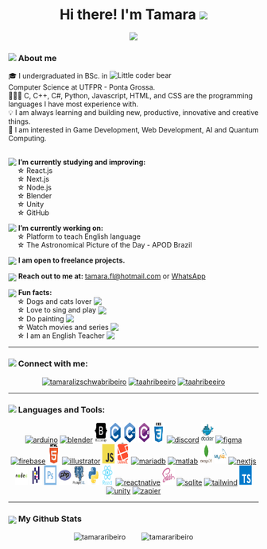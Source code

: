 <h1 align="center">Hi there! I'm Tamara <img src="https://media.giphy.com/media/hvRJCLFzcasrR4ia7z/giphy.gif" width="32px"></h1>

<p align="center">
  <a href="https://github.com/TamaraRibeiro/readme-typing-svg"><img src="https://readme-typing-svg.herokuapp.com?lines=From+Brazil;BSc.+in+Computer+Science;Game+Developer;Frontend+Developer;AI%20|%20Quantum+Computing%20Enthusiast;Always+willing+to+learn;Welcome!&center=true&width=500&height=50"></a>
</p>

<!-- ABOUT -->

<h3><img src="https://media.giphy.com/media/ObNTw8Uzwy6KQ/giphy.gif" width="22px"> About me</h3>
<img align="right" width=300px alt="Little coder bear" src="https://c.tenor.com/GN73MKBawZYAAAAi/busy-cute.gif" />

<div tabindex="1"> 
🎓 I undergraduated in BSc. in Computer Science at UTFPR - Ponta Grossa. </br>
👩🏻‍💻 C, C++, C#, Python, Javascript, HTML, and CSS are the programming languages I have most experience with. </br>
💡 I am always learning and building new, productive, innovative and creative things. </br>
🧐 I am interested in Game Development, Web Development, AI and Quantum Computing.
</div> </br>

<p><img align="top" src="https://media.giphy.com/media/gjxYwnMG7Mocmc75DM/giphy.gif" width="20px"> <b> I’m currently studying and improving:</b></br>
  &emsp; ☆ React.js </br>
  &emsp; ☆ Next.js </br>
  &emsp; ☆ Node.js </br> 
  &emsp; ☆ Blender </br> 
  &emsp; ☆ Unity </br>
  &emsp; ☆ GitHub
</p>

<p><img align="top" src="https://media.giphy.com/media/ZaQxwH5PiW8Hmspagh/giphy.gif" width="20px"> <b> I’m currently working on:</b></br>
  &emsp; ☆ Platform to teach English language </br>
  &emsp; ☆ The Astronomical Picture of the Day - APOD Brazil </br>
</p>

<p><img align="center" src="https://media.giphy.com/media/23D8NR89IoZUC9jgsO/giphy.gif" width="20px"> <b> I am open to freelance projects.</b></p>

<p><img align="center" src="https://media.giphy.com/media/WCS0Vbr4odJ615HPMe/giphy.gif" width="20px"> <b> Reach out to me at: </b><a href="mailto:tamara.fl@hotmail.com">tamara.fl@hotmail.com</a> or <a href="https://wa.me/5541996918782">WhatsApp</a> </p>

<p><img align="center" src="https://media.giphy.com/media/2HYe5dPd4Irq2DedRB/giphy.gif" width="20px"> <b>Fun facts:</b></br>
  &emsp; ☆ Dogs and cats lover <img align="top" src="https://media.giphy.com/media/Bsv6PdWR73Qd4vbuMh/giphy.gif" width="25px"> </br>
  &emsp; ☆ Love to sing and play <img align="center" src="https://media.giphy.com/media/gYjWZ7c1aVRVxIpo4Z/giphy.gif" width="25px"> </br>
  &emsp; ☆ Do painting <img align="top" src="https://media.giphy.com/media/Kao4Tc3EEfqrf8PoN7/giphy.gif" width="25px"> </br>
  &emsp; ☆ Watch movies and series <img align="top" src="https://media.giphy.com/media/emM9YOrCcG5KQhqQup/giphy.gif" width="25px"> </br>
  &emsp; ☆ I am an English Teacher <img align="top" src="https://media.giphy.com/media/ysyMmtuCA0AK9diW0I/giphy.gif" width="20px"> 
</p>

---

<!-- GITHUB REPOS -->

<!--
<h3>
  <picture>
    <source media="(prefers-color-scheme: dark)" srcset="https://media.giphy.com/media/CwTvSiWflgCGKgz5eb/giphy.gif" width="25px">
    <source media="(prefers-color-scheme: light)" srcset="https://media.giphy.com/media/KzJkzjggfGN5Py6nkT/giphy.gif" width="25px">
     <img align="top" alt="GitHub" src="https://media.giphy.com/media/CwTvSiWflgCGKgz5eb/giphy.gif" width="22px">
  </picture>
  My Github Repository
</h3>

<div align="center">
  <p>
    <a href="https://github.com/TamaraRibeiro/qubit-sphere">
      <img src="" alt="GitHub Stats" />
    </a>
    <a href="https://github.com/TamaraRibeiro/UnityCG">
      <img src="" alt="GitHub Stats" />
    </a>
    <a href="https://github.com/TamaraRibeiro/nlw-spacetime">
      <img src="" alt="GitHub Stats" />
    </a>
    <a href="https://github.com/TamaraRibeiro/teste-leadster">
      <img src="" alt="GitHub Stats" />
    </a>
  </p>
</div>
---
-->

<!-- CONNECT -->

<h3><img align="top" src="https://media.giphy.com/media/AEMgXCqNwfxvbNWVCt/giphy.gif" width="25px"> Connect with me:</h3>
<div align="center">
  <a href="https://linkedin.com/in/tamaralizschwabribeiro" target="blank"><img align="center" src="https://raw.githubusercontent.com/rahuldkjain/github-profile-readme-generator/master/src/images/icons/Social/linked-in-alt.svg" alt="tamaralizschwabribeiro" height="25px" width="30px" /></a>
  <a href="https://instagram.com/taahribeeiro" target="blank"><img align="center" src="https://raw.githubusercontent.com/rahuldkjain/github-profile-readme-generator/master/src/images/icons/Social/instagram.svg" alt="taahribeeiro" height="25px" width="30px" /></a>
  <a href="https://wa.me/5541996918782" target="blank"><img align="center" src="https://raw.githubusercontent.com/rahuldkjain/github-profile-readme-generator/master/src/images/icons/Social/whatsapp.svg" alt="taahribeeiro" height="25px" width="30px" /></a>
<!--   <a href="mailto:tamara.fl@hotmail.com" target="blank"><img align="center" src="https://raw.githubusercontent.com/rahuldkjain/github-profile-readme-generator/master/src/images/icons/Social/email.svg" alt="taahribeeiro" height="25px" width="30px" /></a> -->
</div>

---

<!-- PROGRAMMING LANGUAGES -->

<h3><img align="top" src="https://media2.giphy.com/media/QssGEmpkyEOhBCb7e1/giphy.gif?cid=ecf05e47a0n3gi1bfqntqmob8g9aid1oyj2wr3ds3mg700bl&rid=giphy.gif" width="25px"> Languages and Tools:</h3>

<div align="center"> 
  <a href="https://www.arduino.cc/" target="_blank" rel="noreferrer"> <img src="https://cdn.worldvectorlogo.com/logos/arduino-1.svg" alt="arduino" width="25px" height="40"/></a> 
<!--   <a href="https://aws.amazon.com" target="_blank" rel="noreferrer"> <img src="https://raw.githubusercontent.com/devicons/devicon/master/icons/amazonwebservices/amazonwebservices-original-wordmark.svg" alt="aws" width="25px" height="40"/></a>  -->
  <a href="https://www.blender.org/" target="_blank" rel="noreferrer"> <img src="https://download.blender.org/branding/community/blender_community_badge_white.svg" alt="blender" width="25px" height="40"/></a> 
  <a href="https://getbootstrap.com" target="_blank" rel="noreferrer"> <img src="https://raw.githubusercontent.com/devicons/devicon/master/icons/bootstrap/bootstrap-plain-wordmark.svg" alt="bootstrap" width="25px" height="40"/></a> 
  <a href="https://www.cprogramming.com/" target="_blank" rel="noreferrer"> <img src="https://raw.githubusercontent.com/devicons/devicon/master/icons/c/c-original.svg" alt="c" width="25px" height="40"/> </a> <a href="https://www.w3schools.com/cpp/" target="_blank" rel="noreferrer"> <img src="https://raw.githubusercontent.com/devicons/devicon/master/icons/cplusplus/cplusplus-original.svg" alt="cplusplus" width="25px" height="40"/></a> 
  <a href="https://www.w3schools.com/cs/" target="_blank" rel="noreferrer"> <img src="https://raw.githubusercontent.com/devicons/devicon/master/icons/csharp/csharp-original.svg" alt="csharp" width="25px" height="40"/></a> 
  <a href="https://www.w3schools.com/css/" target="_blank" rel="noreferrer"> <img src="https://raw.githubusercontent.com/devicons/devicon/master/icons/css3/css3-original-wordmark.svg" alt="css3" width="25px" height="40"/></a> 
  <a href="https://discord.com" target="_blank" rel="noreferrer"> <img src="https://www.vectorlogo.zone/logos/discordapp/discordapp-tile.svg" alt="discord" width="25px" height="40"/></a>
  <a href="https://www.docker.com/" target="_blank" rel="noreferrer"> <img src="https://raw.githubusercontent.com/devicons/devicon/master/icons/docker/docker-original-wordmark.svg" alt="docker" width="25px" height="40"/></a> 
<!--   <a href="https://expressjs.com" target="_blank" rel="noreferrer"> <img src="https://raw.githubusercontent.com/devicons/devicon/master/icons/express/express-original-wordmark.svg" alt="express" width="25px" height="40"/></a>  -->
  <a href="https://www.figma.com/" target="_blank" rel="noreferrer"> <img src="https://www.vectorlogo.zone/logos/figma/figma-icon.svg" alt="figma" width="25px" height="40"/></a> 
  <a href="https://firebase.google.com/" target="_blank" rel="noreferrer"> <img src="https://www.vectorlogo.zone/logos/firebase/firebase-icon.svg" alt="firebase" width="25px" height="40"/></a> 
  <a href="https://www.w3.org/html/" target="_blank" rel="noreferrer"> <img src="https://raw.githubusercontent.com/devicons/devicon/master/icons/html5/html5-original-wordmark.svg" alt="html5" width="25px" height="40"/></a> 
  <a href="https://www.adobe.com/in/products/illustrator.html" target="_blank" rel="noreferrer"> <img src="https://www.vectorlogo.zone/logos/adobe_illustrator/adobe_illustrator-icon.svg" alt="illustrator" width="25px" height="40"/></a> 
  <a href="https://developer.mozilla.org/en-US/docs/Web/JavaScript" target="_blank" rel="noreferrer"> <img src="https://raw.githubusercontent.com/devicons/devicon/master/icons/javascript/javascript-original.svg" alt="javascript" width="25px" height="40"/></a> 
  <a href="https://laravel.com/" target="_blank" rel="noreferrer"> <img src="https://raw.githubusercontent.com/devicons/devicon/master/icons/laravel/laravel-plain-wordmark.svg" alt="laravel" width="25px" height="40"/></a> 
  <a href="https://mariadb.org/" target="_blank" rel="noreferrer"> <img src="https://www.vectorlogo.zone/logos/mariadb/mariadb-icon.svg" alt="mariadb" width="25px" height="40"/></a> 
  <a href="https://www.mathworks.com/" target="_blank" rel="noreferrer"> <img src="https://upload.wikimedia.org/wikipedia/commons/2/21/Matlab_Logo.png" alt="matlab" width="25px" height="40"/></a> 
  <a href="https://www.mongodb.com/" target="_blank" rel="noreferrer"> <img src="https://raw.githubusercontent.com/devicons/devicon/master/icons/mongodb/mongodb-original-wordmark.svg" alt="mongodb" width="25px" height="40"/></a> 
  <a href="https://www.mysql.com/" target="_blank" rel="noreferrer"> <img src="https://raw.githubusercontent.com/devicons/devicon/master/icons/mysql/mysql-original-wordmark.svg" alt="mysql" width="25px" height="40"/></a> 
  <a href="https://nextjs.org/" target="_blank" rel="noreferrer"> <img src="https://cdn.worldvectorlogo.com/logos/nextjs-2.svg" alt="nextjs" width="25px" height="40"/></a> 
  <a href="https://nodejs.org" target="_blank" rel="noreferrer"> <img src="https://raw.githubusercontent.com/devicons/devicon/master/icons/nodejs/nodejs-original-wordmark.svg" alt="nodejs" width="25px" height="40"/></a> 
  <a href="https://pandas.pydata.org/" target="_blank" rel="noreferrer"> <img src="https://raw.githubusercontent.com/devicons/devicon/2ae2a900d2f041da66e950e4d48052658d850630/icons/pandas/pandas-original.svg" alt="pandas" width="25px" height="40"/></a> 
  <a href="https://www.photoshop.com/en" target="_blank" rel="noreferrer"> <img src="https://raw.githubusercontent.com/devicons/devicon/master/icons/photoshop/photoshop-line.svg" alt="photoshop" width="25px" height="40"/></a> 
  <a href="https://www.php.net" target="_blank" rel="noreferrer"> <img src="https://raw.githubusercontent.com/devicons/devicon/master/icons/php/php-original.svg" alt="php" width="25px" height="40"/></a> 
  <a href="https://www.postgresql.org" target="_blank" rel="noreferrer"> <img src="https://raw.githubusercontent.com/devicons/devicon/master/icons/postgresql/postgresql-original-wordmark.svg" alt="postgresql" width="25px" height="40"/></a> 
  <a href="https://www.python.org" target="_blank" rel="noreferrer"> <img src="https://raw.githubusercontent.com/devicons/devicon/master/icons/python/python-original.svg" alt="python" width="25px" height="40"/></a> 
  <a href="https://reactjs.org/" target="_blank" rel="noreferrer"> <img src="https://raw.githubusercontent.com/devicons/devicon/master/icons/react/react-original-wordmark.svg" alt="react" width="25px" height="40"/></a> 
  <a href="https://reactnative.dev/" target="_blank" rel="noreferrer"> <img src="https://reactnative.dev/img/header_logo.svg" alt="reactnative" width="25px" height="40"/></a> 
  <a href="https://sass-lang.com" target="_blank" rel="noreferrer"> <img src="https://raw.githubusercontent.com/devicons/devicon/master/icons/sass/sass-original.svg" alt="sass" width="25px" height="40"/></a> 
  <a href="https://www.sqlite.org/" target="_blank" rel="noreferrer"> <img src="https://www.vectorlogo.zone/logos/sqlite/sqlite-icon.svg" alt="sqlite" width="25px" height="40"/></a> 
  <a href="https://tailwindcss.com/" target="_blank" rel="noreferrer"> <img src="https://www.vectorlogo.zone/logos/tailwindcss/tailwindcss-icon.svg" alt="tailwind" width="25px" height="40"/></a> 
  <a href="https://www.typescriptlang.org/" target="_blank" rel="noreferrer"> <img src="https://raw.githubusercontent.com/devicons/devicon/master/icons/typescript/typescript-original.svg" alt="typescript" width="25px" height="40"/></a> 
  <a href="https://unity.com/" target="_blank" rel="noreferrer"> <img src="https://www.vectorlogo.zone/logos/unity3d/unity3d-icon.svg" alt="unity" width="25px" height="40"/></a> 
  <a href="https://zapier.com" target="_blank" rel="noreferrer"> <img src="https://www.vectorlogo.zone/logos/zapier/zapier-icon.svg" alt="zapier" width="25px" height="40"/></a>
</div>

--- 

<!-- GITHUB STATS -->

<h3> <picture> <img align="center" src = "https://github.com/7oSkaaa/7oSkaaa/blob/main/Images/Statistics.gif?raw=true" width = 20px>  </picture>My Github Stats </h3>
<div  align="center">
    <img align="center" src="https://github-readme-stats.vercel.app/api?username=tamararibeiro&show_icons=true&locale=en&title_color=7A7ADB&icon_color=2234AE&text_color=D3D3D3&bg_color=0,000000,130F40" alt="tamararibeiro"  width="435px" />
<!-- All commits:   <img src="https://github-readme-stats.vercel.app/api?username=TamaraRibeiro&include_all_commits=true&count_private=true&show_icons=true&title_color=7A7ADB&icon_color=2234AE&text_color=D3D3D3&bg_color=0,000000,130F40" width="435px"/> -->
   &emsp;&emsp;<img align="center" src="https://github-readme-stats.vercel.app/api/top-langs?username=tamararibeiro&show_icons=true&locale=en&layout=compact&line_height=20&title_color=7A7ADB&icon_color=2234AE&text_color=D3D3D3&bg_color=0,000000,130F40" width="335px" alt="tamararibeiro" /> 
</div>

